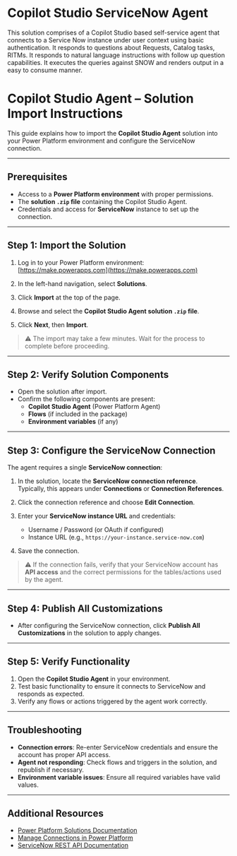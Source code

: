 # Copilot Studio ServiceNow Agent
This solution comprises of a Copilot Studio based self-service agent that connects to a Service Now instance under user context using basic authentication. It responds to questions about Requests, Catalog tasks, RITMs. It responds to natural language instructions with follow up question capabilities. It executes the queries against SNOW and renders output in a easy to consume manner. 


# Copilot Studio Agent – Solution Import Instructions

This guide explains how to import the **Copilot Studio Agent** solution into your Power Platform environment and configure the ServiceNow connection.

---

## Prerequisites

- Access to a **Power Platform environment** with proper permissions.
- The **solution `.zip` file** containing the Copilot Studio Agent.
- Credentials and access for **ServiceNow** instance to set up the connection.

---

## Step 1: Import the Solution

1. Log in to your Power Platform environment:  
   [https://make.powerapps.com](https://make.powerapps.com)

2. In the left-hand navigation, select **Solutions**.

3. Click **Import** at the top of the page.

4. Browse and select the **Copilot Studio Agent solution `.zip` file**.

5. Click **Next**, then **Import**.

> ⚠️ The import may take a few minutes. Wait for the process to complete before proceeding.

---

## Step 2: Verify Solution Components

- Open the solution after import.
- Confirm the following components are present:
  - **Copilot Studio Agent** (Power Platform Agent)
  - **Flows** (if included in the package)
  - **Environment variables** (if any)

---

## Step 3: Configure the ServiceNow Connection

The agent requires a single **ServiceNow connection**:

1. In the solution, locate the **ServiceNow connection reference**.  
   Typically, this appears under **Connections** or **Connection References**.

2. Click the connection reference and choose **Edit Connection**.

3. Enter your **ServiceNow instance URL** and credentials:
   - Username / Password (or OAuth if configured)
   - Instance URL (e.g., `https://your-instance.service-now.com`)

4. Save the connection.

> ⚠️ If the connection fails, verify that your ServiceNow account has **API access** and the correct permissions for the tables/actions used by the agent.

---

## Step 4: Publish All Customizations

- After configuring the ServiceNow connection, click **Publish All Customizations** in the solution to apply changes.

---

## Step 5: Verify Functionality

1. Open the **Copilot Studio Agent** in your environment.
2. Test basic functionality to ensure it connects to ServiceNow and responds as expected.
3. Verify any flows or actions triggered by the agent work correctly.

---

## Troubleshooting

- **Connection errors**: Re-enter ServiceNow credentials and ensure the account has proper API access.  
- **Agent not responding**: Check flows and triggers in the solution, and republish if necessary.  
- **Environment variable issues**: Ensure all required variables have valid values.

---

## Additional Resources

- [Power Platform Solutions Documentation](https://learn.microsoft.com/power-platform/solutions/overview)  
- [Manage Connections in Power Platform](https://learn.microsoft.com/power-platform/admin/connections)  
- [ServiceNow REST API Documentation](https://developer.servicenow.com/dev.do#!/reference/api)

